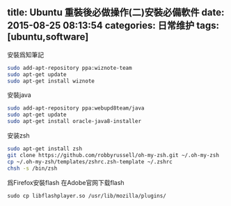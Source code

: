 title: Ubuntu 重裝後必做操作(二)安裝必備軟件
date: 2015-08-25 08:13:54
categories: 日常维护
tags: [ubuntu,software]
---
<!--more-->


安裝爲知筆記
```sh
sudo add-apt-repository ppa:wiznote-team
sudo apt-get update
sudo apt-get install wiznote
```
安裝java
```sh
sudo add-apt-repository ppa:webupd8team/java
sudo apt-get update
sudo apt-get install oracle-java8-installer
```
安装zsh
```sh
sudo apt-get install zsh
git clone https://github.com/robbyrussell/oh-my-zsh.git ~/.oh-my-zsh
cp ~/.oh-my-zsh/templates/zshrc.zsh-template ~/.zshrc
chsh -s /bin/zsh
```
爲Firefox安裝flash
在Adobe官网下载flash

    sudo cp libflashplayer.so /usr/lib/mozilla/plugins/